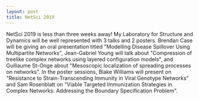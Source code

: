 ```yaml
---
layout: post
title: NetSci 2019
---
```


NetSci 2019 is less than three weeks away! My Laboratory for Structure and Dynamics will be well represented with 3 talks and 2 posters. Brendan Case will be giving an oral presentation titled "Modelling Disease Spillover Using Multipartite Networks", Jean-Gabriel Young will talk about "Compression of treelike complex networks using layered configuration models", and Guillaume St-Onge about "Mesoscopic localization of spreading processes on networks". In the poster sessions, Blake Williams will present on "Resistance to Strain-Transcending Immunity in Viral Genotype Networks" and Sam Rosenblatt on "Viable Targeted Immunization Strategies in Complex Networks: Addressing the Boundary Specification Problem".
